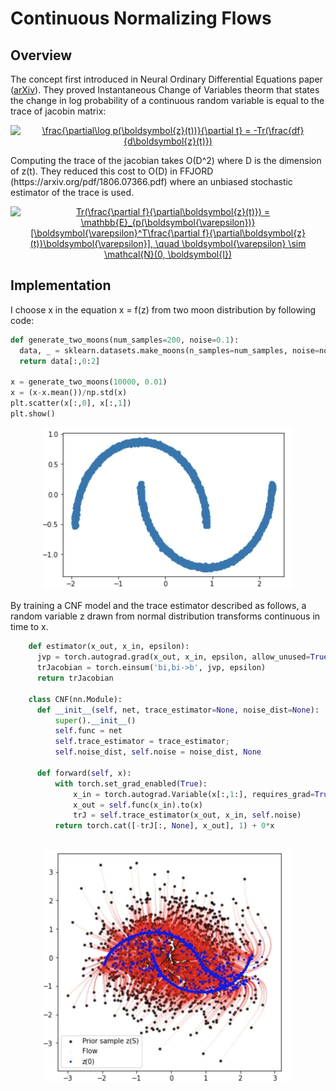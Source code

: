 # Continuous Normalizing Flows
## Overview
The concept first introduced in Neural Ordinary Differential Equations paper ([arXiv](https://arxiv.org/pdf/1806.07366.pdf)). They proved Instantaneous Change of Variables theorm that states the change in log probability of a continuous random variable is equal to the trace of jacobin matrix:
<p align="center">
<a href="https://www.codecogs.com/eqnedit.php?latex=\frac{\partial\log&space;p(\boldsymbol{z}(t))}{\partial&space;t}&space;=&space;-Tr(\frac{df}{d\boldsymbol{z}(t)})" target="_blank"><img src="https://latex.codecogs.com/gif.latex?\frac{\partial\log&space;p(\boldsymbol{z}(t))}{\partial&space;t}&space;=&space;-Tr(\frac{df}{d\boldsymbol{z}(t)})" title="\frac{\partial\log p(\boldsymbol{z}(t))}{\partial t} = -Tr(\frac{df}{d\boldsymbol{z}(t)})" /></a>
</p>
Computing the trace of the jacobian takes O(D^2) where D is the dimension of z(t). They reduced this cost to O(D) in FFJORD (https://arxiv.org/pdf/1806.07366.pdf) where an unbiased stochastic estimator of the trace is used.

<p align="center">
<a href="https://www.codecogs.com/eqnedit.php?latex=Tr(\frac{\partial&space;f}{\partial\boldsymbol{z}(t)})&space;=&space;\mathbb{E}_{p(\boldsymbol{\varepsilon})}[\boldsymbol{\varepsilon}^T\frac{\partial&space;f}{\partial\boldsymbol{z}(t)}\boldsymbol{\varepsilon}],&space;\quad&space;\boldsymbol{\varepsilon}&space;\sim&space;\mathcal{N}(0,&space;\boldsymbol{I})" target="_blank"><img src="https://latex.codecogs.com/gif.latex?Tr(\frac{\partial&space;f}{\partial\boldsymbol{z}(t)})&space;=&space;\mathbb{E}_{p(\boldsymbol{\varepsilon})}[\boldsymbol{\varepsilon}^T\frac{\partial&space;f}{\partial\boldsymbol{z}(t)}\boldsymbol{\varepsilon}],&space;\quad&space;\boldsymbol{\varepsilon}&space;\sim&space;\mathcal{N}(0,&space;\boldsymbol{I})" title="Tr(\frac{\partial f}{\partial\boldsymbol{z}(t)}) = \mathbb{E}_{p(\boldsymbol{\varepsilon})}[\boldsymbol{\varepsilon}^T\frac{\partial f}{\partial\boldsymbol{z}(t)}\boldsymbol{\varepsilon}], \quad \boldsymbol{\varepsilon} \sim \mathcal{N}(0, \boldsymbol{I})" /></a>
</p>

## Implementation
I choose x in the equation x = f(z) from two moon distribution by following code:
```Python
def generate_two_moons(num_samples=200, noise=0.1):
  data, _ = sklearn.datasets.make_moons(n_samples=num_samples, noise=noise)
  return data[:,0:2]
  
x = generate_two_moons(10000, 0.01)
x = (x-x.mean())/np.std(x)
plt.scatter(x[:,0], x[:,1])
plt.show()
```
<p align="center">
<img src="figures/1.jpg" alt="drawing" width="400"/>
</p>
By training a CNF model and the trace estimator described as follows, a random variable z drawn from normal distribution transforms continuous in time to x.

```Python
    def estimator(x_out, x_in, epsilon):
      jvp = torch.autograd.grad(x_out, x_in, epsilon, allow_unused=True,create_graph=True)[0]
      trJacobian = torch.einsum('bi,bi->b', jvp, epsilon)
      return trJacobian
    
    class CNF(nn.Module):
      def __init__(self, net, trace_estimator=None, noise_dist=None):
          super().__init__()
          self.func = net
          self.trace_estimator = trace_estimator;
          self.noise_dist, self.noise = noise_dist, None

      def forward(self, x):
          with torch.set_grad_enabled(True):
              x_in = torch.autograd.Variable(x[:,1:], requires_grad=True).to(x)
              x_out = self.func(x_in).to(x)
              trJ = self.trace_estimator(x_out, x_in, self.noise)
          return torch.cat([-trJ[:, None], x_out], 1) + 0*x
        
```
<p align="center">
<img src="figures/2.jpg" alt="drawing" width="400"/>
</p>
